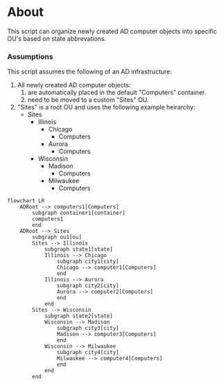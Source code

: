 # About

This script can organize newly created AD computer objects into specific OU's based on state abbrevations.

### Assumptions

This script assumes the following of an AD infrastructure:
1. All newly created AD computer objects:
    1. are automatically placed in the default "Computers" container.
    2. need to be moved to a custom "Sites" OU.
2. "Sites" is a root OU and uses the following example heirarchy:
    - Sites
      - Illinois
        - Chicago
          - Computers
        - Aurora
          - Computers
      - Wisconsin
        - Madison
          - Computers
        - Milwaukee
          - Computers

```mermaid
flowchart LR
    ADRoot --> computers1[Computers]
        subgraph container1[container]
        computers1
        end
    ADRoot --> Sites
        subgraph ou1[ou]
        Sites --> Illinois
            subgraph state1[state]
            Illinois --> Chicago
                subgraph city1[city]
                Chicago --> computer1[Computers]
                end
            Illinois --> Aurora
                subgraph city2[city]
                Aurora --> computer2[Computers]
                end
            end
        Sites --> Wisconsin
            subgraph state2[state]
            Wisconsin --> Madison
                subgraph city3[city]
                Madison --> computer3[Computers]
                end
            Wisconsin --> Milwaukee
                subgraph city4[city]
                Milwaukee --> computer4[Computers]
                end
            end
        end
```
